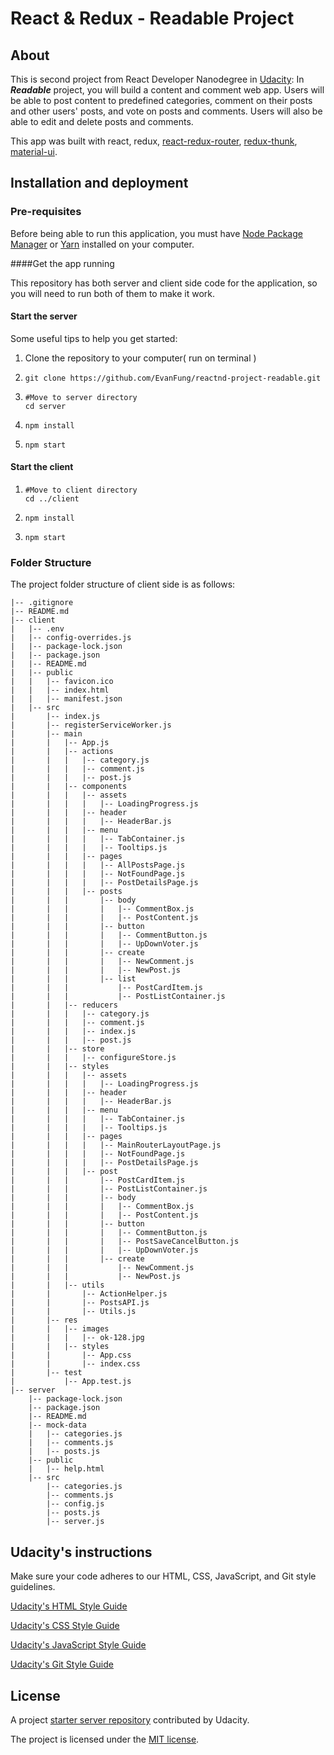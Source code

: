 # React & Redux - Readable Project

## About

This is second project from React Developer Nanodegree in [Udacity](https://www.udacity.com/): In ***Readable*** project, you will build a content and comment web app. Users will be able to post content to predefined categories, comment on their posts and other users' posts, and vote on posts and comments. Users will also be able to edit and delete posts and comments.

This app was built with react, redux, [react-redux-router](https://github.com/reactjs/react-router-redux), [redux-thunk](https://github.com/gaearon/redux-thunk), [material-ui](https://github.com/callemall/material-ui).

## Installation and deployment

### Pre-requisites

Before being able to run this application, you must have [Node Package Manager](https://nodejs.org/en/)  or [Yarn](https://yarnpkg.com/) installed on your computer.

####Get the app running

This repository has both server and client side code for the application, so you will need to run both of them to make it work.



#### Start the server

Some useful tips to help you get started:

1. Clone the repository to your computer( run on terminal )

2. ```
   git clone https://github.com/EvanFung/reactnd-project-readable.git
   ```

3. ```
   #Move to server directory
   cd server
   ```

4. ```
   npm install
   ```

5. ```npm start```

#### Start the client

1. ```
   #Move to client directory
   cd ../client
   ```

2. ```npm install```

3. ```npm start```

### Folder Structure

The project folder structure of client side is as follows:

```  '    |-- config-overrides.js',
|-- .gitignore
|-- README.md
|-- client
|   |-- .env
|   |-- config-overrides.js
|   |-- package-lock.json
|   |-- package.json
|   |-- README.md
|   |-- public
|   |   |-- favicon.ico
|   |   |-- index.html
|   |   |-- manifest.json
|   |-- src
|       |-- index.js
|       |-- registerServiceWorker.js
|       |-- main
|       |   |-- App.js
|       |   |-- actions
|       |   |   |-- category.js
|       |   |   |-- comment.js
|       |   |   |-- post.js
|       |   |-- components
|       |   |   |-- assets
|       |   |   |   |-- LoadingProgress.js
|       |   |   |-- header
|       |   |   |   |-- HeaderBar.js
|       |   |   |-- menu
|       |   |   |   |-- TabContainer.js
|       |   |   |   |-- Tooltips.js
|       |   |   |-- pages
|       |   |   |   |-- AllPostsPage.js
|       |   |   |   |-- NotFoundPage.js
|       |   |   |   |-- PostDetailsPage.js
|       |   |   |-- posts
|       |   |       |-- body
|       |   |       |   |-- CommentBox.js
|       |   |       |   |-- PostContent.js
|       |   |       |-- button
|       |   |       |   |-- CommentButton.js
|       |   |       |   |-- UpDownVoter.js
|       |   |       |-- create
|       |   |       |   |-- NewComment.js
|       |   |       |   |-- NewPost.js
|       |   |       |-- list
|       |   |           |-- PostCardItem.js
|       |   |           |-- PostListContainer.js
|       |   |-- reducers
|       |   |   |-- category.js
|       |   |   |-- comment.js
|       |   |   |-- index.js
|       |   |   |-- post.js
|       |   |-- store
|       |   |   |-- configureStore.js
|       |   |-- styles
|       |   |   |-- assets
|       |   |   |   |-- LoadingProgress.js
|       |   |   |-- header
|       |   |   |   |-- HeaderBar.js
|       |   |   |-- menu
|       |   |   |   |-- TabContainer.js
|       |   |   |   |-- Tooltips.js
|       |   |   |-- pages
|       |   |   |   |-- MainRouterLayoutPage.js
|       |   |   |   |-- NotFoundPage.js
|       |   |   |   |-- PostDetailsPage.js
|       |   |   |-- post
|       |   |       |-- PostCardItem.js
|       |   |       |-- PostListContainer.js
|       |   |       |-- body
|       |   |       |   |-- CommentBox.js
|       |   |       |   |-- PostContent.js
|       |   |       |-- button
|       |   |       |   |-- CommentButton.js
|       |   |       |   |-- PostSaveCancelButton.js
|       |   |       |   |-- UpDownVoter.js
|       |   |       |-- create
|       |   |           |-- NewComment.js
|       |   |           |-- NewPost.js
|       |   |-- utils
|       |       |-- ActionHelper.js
|       |       |-- PostsAPI.js
|       |       |-- Utils.js
|       |-- res
|       |   |-- images
|       |   |   |-- ok-128.jpg
|       |   |-- styles
|       |       |-- App.css
|       |       |-- index.css
|       |-- test
|           |-- App.test.js
|-- server
    |-- package-lock.json
    |-- package.json
    |-- README.md
    |-- mock-data
    |   |-- categories.js
    |   |-- comments.js
    |   |-- posts.js
    |-- public
    |   |-- help.html
    |-- src
        |-- categories.js
        |-- comments.js
        |-- config.js
        |-- posts.js
        |-- server.js

```



## Udacity's instructions

Make sure your code adheres to our HTML, CSS, JavaScript, and Git style guidelines.

[Udacity's HTML Style Guide](http://udacity.github.io/frontend-nanodegree-styleguide/index.html)

[Udacity's CSS Style Guide](http://udacity.github.io/frontend-nanodegree-styleguide/css.html)

[Udacity's JavaScript Style Guide](http://udacity.github.io/frontend-nanodegree-styleguide/javascript.html)

[Udacity's Git Style Guide](https://udacity.github.io/git-styleguide/)



## License

A project [starter server repository](https://github.com/udacity/reactnd-project-readable-starter) contributed by Udacity.

The project is licensed under the [MIT license](license.txt).